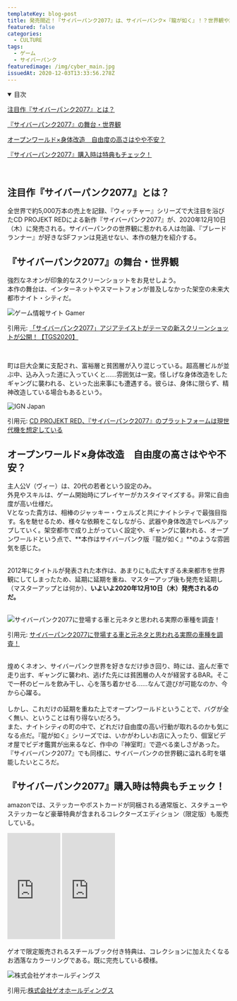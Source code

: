 ```yaml
---
templateKey: blog-post
title: 発売間近！『サイバーパンク2077』は、サイバーパンク×『龍が如く』！？世界観や設定をチェックしよう
featured: false
categories:
  - CULTURE
tags:
  - ゲーム
  - サイバーパンク
featuredimage: /img/cyber_main.jpg
issuedAt: 2020-12-03T13:33:56.278Z
---
```

<details open><summary>目次</summary>

[注目作『サイバーパンク2077』とは？](#what-cyber)

[『サイバーパンク2077』の舞台・世界観](#what-world)

[オープンワールド×身体改造　自由度の高さはやや不安？](#point)

[『サイバーパンク2077』購入時は特典もチェック！](#cyber-check)

</details>

<br>

<div id="what-cyber">

## 注目作『サイバーパンク2077』とは？

全世界で約5,000万本の売上を記録、『ウィッチャー』シリーズで大注目を浴びたCD PROJEKT REDによる新作『サイバーパンク2077』が、2020年12月10日（木）に発売される。サイバーパンクの世界観に惹かれる人は勿論、『ブレードランナー』が好きなSFファンは見逃せない、本作の魅力を紹介する。

</div>

<div id="what-world">

## 『サイバーパンク2077』の舞台・世界観

強烈なネオンが印象的なスクリーンショットをお見せしよう。<br>本作の舞台は、インターネットやスマートフォンが普及しなかった架空の未来大都市ナイト・シティだ。

![ゲーム情報サイト Gamer](/img/cyber_01.jpg "ゲーム情報サイト Gamer")

引用元: [「サイバーパンク2077」アジアテイストがテーマの新スクリーンショットが公開！【TGS2020】
](https://www.gamer.ne.jp/news/202009260045/)

<br>

町は巨大企業に支配され、富裕層と貧困層が入り混じっている。超高層ビルが並ぶ中、込み入った道に入っていくと……雰囲気は一変。怪しげな身体改造をしたギャングに襲われる、といった出来事にも遭遇する。彼らは、身体に限らず、精神改造している場合もあるという。

![IGN Japan](/img/cyber_02.jpg "IGN Japan")

引用元: [CD PROJEKT RED、『サイバーパンク2077』のプラットフォームは現世代機を想定している
](https://jp.ign.com/cyberpunk-2077/26010/news/cd-projekt-red2077)

</div>

<div id="point">

## オープンワールド×身体改造　自由度の高さはやや不安？

主人公V（ヴィー）は、20代の若者という設定のみ。<br>外見やスキルは、ゲーム開始時にプレイヤーがカスタイマイズする。非常に自由度が高い仕様だ。<br>
Vとなった貴方は、相棒のジャッキー・ウェルズと共にナイトシティで最強目指す。名を馳せるため、様々な依頼をこなしながら、武器や身体改造でレベルアップしていく。架空都市で成り上がっていく設定や、ギャングに襲われる、オープンワールドという点で、**本作はサイバーパンク版『龍が如く』**のような雰囲気を感じた。<br><br>

2012年にタイトルが発表された本作は、あまりにも広大すぎる未来都市を世界観にしてしまったため、延期に延期を重ね、マスターアップ後も発売を延期し（マスターアップとは何か）、**いよいよ2020年12月10日（木）発売されるのだ。**<br><br>

![サイバーパンク2077に登場する車と元ネタと思われる実際の車種を調査！](/img/cyber_04.jpg "サイバーパンク2077に登場する車と元ネタと思われる実際の車種を調査！")

引用元: [サイバーパンク2077に登場する車と元ネタと思われる実際の車種を調査！](https://car-moby.jp/article/entertainment/cyberpunk-2077-vehicles/)

<br>
煌めくネオン、サイバーパンク世界を好きなだけ歩き回り、時には、盗んだ車で走り出す、ギャングに襲われ、逃げた先には貧困層の人々が経営するBAR。そこで一杯のビールを飲み干し、心を落ち着かせる……なんて遊びが可能なのか、今から心躍る。<br><br>
しかし、これだけの延期を重ねた上でオープンワールドということで、バグが全く無い、ということは有り得ないだろう。<br>また、ナイトシティの町の中で、どれだけ自由度の高い行動が取れるのかも気になる点だ。『龍が如く』シリーズでは、いかがわしいお店に入ったり、個室ビデオ屋でビデオ鑑賞が出来るなど、作中の『神室町』で遊べる楽しさがあった。『サイバーパンク2077』でも同様に、サイバーパンクの世界観に溢れる町を堪能したいところだ。

</div>

<div id="cyber-check">

## 『サイバーパンク2077』購入時は特典もチェック！

amazonでは、ステッカーやポストカードが同梱される通常版と、スタチューやステッカーなど豪華特典が含まれるコレクターズエディション（限定版）も販売している。

<iframe style="width:120px;height:240px;" marginwidth="0" marginheight="0" scrolling="no" frameborder="0" src="https://rcm-fe.amazon-adsystem.com/e/cm?ref=qf_sp_asin_til&t=syfylab-22&m=amazon&o=9&p=8&l=as1&IS2=1&detail=1&asins=B07SRWS7N7&linkId=3d69b1edef3fa33a561c7f1608c740e4&bc1=000000&lt1=_blank&fc1=333333&lc1=0066c0&bg1=ffffff&f=ifr">
    </iframe>
<iframe style="width:120px;height:240px;" marginwidth="0" marginheight="0" scrolling="no" frameborder="0" src="https://rcm-fe.amazon-adsystem.com/e/cm?ref=qf_sp_asin_til&t=syfylab-22&m=amazon&o=9&p=8&l=as1&IS2=1&detail=1&asins=B07SX31CS1&linkId=15df81263f03ab61c10b9ef8021c9c05&bc1=000000&lt1=_blank&fc1=333333&lc1=0066c0&bg1=ffffff&f=ifr">
    </iframe>

ゲオで限定販売されるスチールブック付き特典は、コレクションに加えたくなるお洒落なカラーリングである。既に完売している模様。

![株式会社ゲオホールディングス](/img/cyber_05.jpg "PlayStation®4ゲームソフト『サイバーパンク2077』 ゲオ限定「オリジナルスチールブック」付き商品を数量限定で取り扱い決定！ 予約開始：2020年6月29日（月） 販売開始：2020年11月19日（木）")

引用元:[株式会社ゲオホールディングス](https://www.geonet.co.jp/news/news2020/18633/)

</div>
